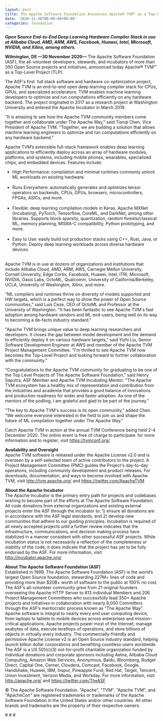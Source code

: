 ```yaml
---
layout: post
title: The Apache Software Foundation Announces Apache® TVM™ as a Top-Level Project
date: '2020-11-30T00:00:00+00:00'
categories: foundation
---
```

<p><b><i>Open Source End-to-End Deep Learning Hardware Compiler Stack in use at Alibaba Cloud, AMD, ARM, AWS, Facebook, Huawei, Intel, Microsoft, NVIDIA, and Xilinx, among others.</i></b></p><p><b>Wilmington, DE —30 November 2020—</b> The Apache Software Foundation (ASF), the all-volunteer developers, stewards, and incubators of more than 350 Open Source projects and initiatives, announced today Apache® TVM™ as a Top-Level Project (TLP).</p><p>The ASF's first&nbsp; full stack software and hardware co-optimization project, Apache TVM is an end-to-end open deep learning compiler stack for CPUs, GPUs, and specialized accelerators. TVM enables machine learning developers to optimize and run computations efficiently on any hardware backend. The project originated in 2017 as a research project at Washington University and entered the Apache Incubator in March 2019.</p><p>"It is amazing to see how the Apache TVM community members come together and collaborate under The Apache Way," said Tianqi Chen, Vice President of Apache TVM. "Together, we are building a solution that allows machine learning engineers to optimize and run computations efficiently on any hardware backend."</p><p>Apache TVM’s extensible full-stack framework enables deep learning applications to efficiently deploy across an array of hardware modules, platforms, and systems, including mobile phones, wearables, specialized chips, and embedded devices. Features include:</p><ul><li>High Performance: compilation and minimal runtimes commonly unlock ML workloads on existing hardware.<br><br></li><li>Runs Everywhere: automatically generates and optimizes tensor operators on backends, CPUs, GPUs, browsers, microcontrollers, FPGAs, ASICs, and more.<br><br></li><li>Flexible: deep learning compilation models in Keras, Apache MXNet (incubating), PyTorch, Tensorflow, CoreML, and DarkNet, among other libraries. Supports block sparsity, quantization, random forests/classical ML, memory planning, MISRA-C compatibility, Python prototyping, and more.<br><br></li><li>Easy to Use: easily build out production stacks using C++, Rust, Java, or Python. Deploy deep learning workloads across diverse hardware devices.</li></ul><p><br>Apache TVM is in use at dozens of organizations and institutions that include Alibaba Cloud, AMD, ARM, AWS, Carnegie Mellon University, Cornell University, Edge Cortix, Facebook, Huawei, Intel, ITRI, Microsoft, NVIDIA, Oasis Labs, OctoML, Qualcomm, University of California/Berkeley, UCLA, University of Washington, Xilinx, and more.</p><p>"ML compilers and runtimes thrive on diversity of models supported and HW targets, which is a perfect way to show the power of Open Source communities," said Luis Ceze, CEO of OctoML and Professor at the University of Washington. "It has been fantastic to see Apache TVM's fast adoption among hardware vendors and ML end-users, being well on its way to becoming a de-facto industry standard."</p><p>"Apache TVM brings unique value to deep learning researchers and developers. It closes the gap between model development and the demand to efficiently deploy it on various hardware targets," said Yizhi Liu, Senior Software Development Engineer at AWS and member of the Apache TVM Project Management Committee. "I'm thrilled to see Apache TVM now becomes the Top-Level Project and looking forward to further collaboration with the community."</p><p>"Congratulations to the Apache TVM community for graduating to be one of the Top Level Projects of The Apache Software Foundation," said Henry Saputra, ASF Member and Apache TVM Incubating Mentor. "The Apache TVM ecosystem has a healthy mix of representation and contribution from the industries and academia that provides a good balance of innovations and production readiness for wider and faster adoption. As one of the mentors of the podling, I am grateful and glad to be part of the journey."</p><p>"The key to Apache TVM's success is its open community," added Chen. "We welcome everyone interested in the field to join us and shape the future of ML compilation together under The Apache Way."</p><p>Catch Apache TVM in action at the annual TVM Conference being held 2-4 December 2020. The online event is free of charge to participate: for more information and to register, visit <a href="https://tvmconf.org/" target="_blank">https://tvmconf.org/</a>&nbsp;&nbsp;</p><p><b>Availability and Oversight<br></b>Apache TVM software is released under the Apache License v2.0 and is overseen by a self-selected team of active contributors to the project. A Project Management Committee (PMC) guides the Project's day-to-day operations, including community development and product releases. For downloads, documentation, and ways to become involved with Apache TVM, visit <a href="http://tvm.apache.org/" target="_blank" style="background-color: rgb(255, 255, 255);">http://tvm.apache.org/</a> and <a href="https://twitter.com/ApacheTVM" target="_blank" style="background-color: rgb(255, 255, 255);">https://twitter.com/ApacheTVM</a>&nbsp;</p><p><b>About the Apache Incubator<br></b>The Apache Incubator is the primary entry path for projects and codebases wishing to become part of the efforts at The Apache Software Foundation. All code donations from external organizations and existing external projects enter the ASF through the Incubator to: 1) ensure all donations are in accordance with the ASF legal standards; and 2) develop new communities that adhere to our guiding principles. Incubation is required of all newly accepted projects until a further review indicates that the infrastructure, communications, and decision making process have stabilized in a manner consistent with other successful ASF projects. While incubation status is not necessarily a reflection of the completeness or stability of the code, it does indicate that the project has yet to be fully endorsed by the ASF. For more information, visit <a href="http://incubator.apache.org/" target="_blank" style="background-color: rgb(255, 255, 255);">http://incubator.apache.org/</a>&nbsp;</p><p><b>About The Apache Software Foundation (ASF)<br></b>Established in 1999, The Apache Software Foundation (ASF) is the world’s largest Open Source foundation, stewarding 227M+ lines of code and providing more than $20B+ worth of software to the public at 100% no cost. The ASF’s all-volunteer community grew from 21 original founders overseeing the Apache HTTP Server to 813 individual Members and 206 Project Management Committees who successfully lead 350+ Apache projects and initiatives in collaboration with nearly 8,000 Committers through the ASF’s meritocratic process known as "The Apache Way". Apache software is integral to nearly every end user computing device, from laptops to tablets to mobile devices across enterprises and mission-critical applications. Apache projects power most of the Internet, manage exabytes of data, execute teraflops of operations, and store billions of objects in virtually every industry. The commercially-friendly and permissive Apache License v2 is an Open Source industry standard, helping launch billion dollar corporations and benefiting countless users worldwide. The ASF is a US 501(c)(3) not-for-profit charitable organization funded by individual donations and corporate sponsors including Aetna, Alibaba Cloud Computing, Amazon Web Services, Anonymous, Baidu, Bloomberg, Budget Direct, Capital One, Cerner, Cloudera, Comcast, Facebook, Google, Handshake, Huawei, IBM, Inspur, Pineapple Fund, Red Hat, Target, Tencent, Union Investment, Verizon Media, and Workday. For more information, visit <a href="http://apache.org/" target="_blank" style="background-color: rgb(255, 255, 255);">http://apache.org/</a> and <a href="https://twitter.com/TheASF" target="_blank" style="background-color: rgb(255, 255, 255);">https://twitter.com/TheASF</a>&nbsp;</p><p>© The Apache Software Foundation. "Apache", "TVM", "Apache TVM", and "ApacheCon" are registered trademarks or trademarks of the Apache Software Foundation in the United States and/or other countries. All other brands and trademarks are the property of their respective owners.</p><p># # #</p>
